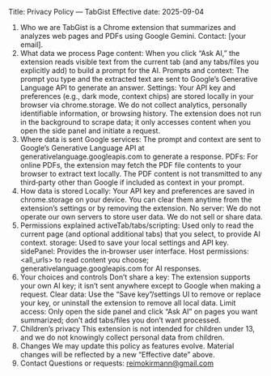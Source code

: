 Title: Privacy Policy — TabGist
Effective date: 2025-09-04
1) Who we are
TabGist is a Chrome extension that summarizes and analyzes web pages and PDFs using Google Gemini. Contact: [your email].
2) What data we process
Page content: When you click “Ask AI,” the extension reads visible text from the current tab (and any tabs/files you explicitly add) to build a prompt for the AI.
Prompts and context: The prompt you type and the extracted text are sent to Google’s Generative Language API to generate an answer.
Settings: Your API key and preferences (e.g., dark mode, context chips) are stored locally in your browser via chrome.storage.
We do not collect analytics, personally identifiable information, or browsing history. The extension does not run in the background to scrape data; it only accesses content when you open the side panel and initiate a request.
3) Where data is sent
Google services: The prompt and context are sent to Google’s Generative Language API at generativelanguage.googleapis.com to generate a response.
PDFs: For online PDFs, the extension may fetch the PDF file contents to your browser to extract text locally. The PDF content is not transmitted to any third‑party other than Google if included as context in your prompt.
4) How data is stored
Locally: Your API key and preferences are saved in chrome.storage on your device. You can clear them anytime from the extension’s settings or by removing the extension.
No server: We do not operate our own servers to store user data. We do not sell or share data.
5) Permissions explained
activeTab/tabs/scripting: Used only to read the current page (and optional additional tabs) that you select, to provide AI context.
storage: Used to save your local settings and API key.
sidePanel: Provides the in‑browser user interface.
Host permissions: <all_urls> to read content you choose; generativelanguage.googleapis.com for AI responses.
6) Your choices and controls
Don’t share a key: The extension supports your own AI key; it isn’t sent anywhere except to Google when making a request.
Clear data: Use the “Save key”/settings UI to remove or replace your key, or uninstall the extension to remove all local data.
Limit access: Only open the side panel and click “Ask AI” on pages you want summarized; don’t add tabs/files you don’t want processed.
7) Children’s privacy
This extension is not intended for children under 13, and we do not knowingly collect personal data from children.
8) Changes
We may update this policy as features evolve. Material changes will be reflected by a new “Effective date” above.
9) Contact
Questions or requests: reimokirmann@gmail.com
